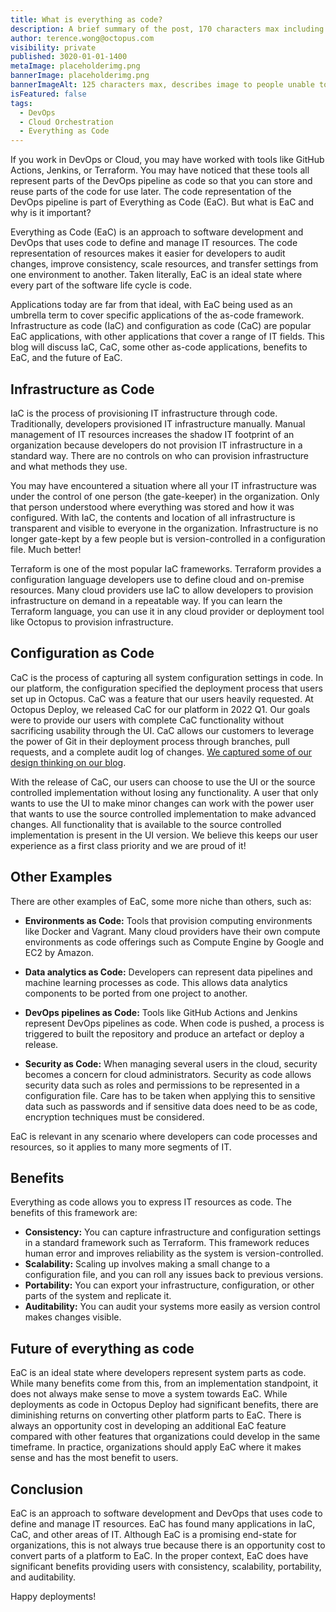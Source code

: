 ```yaml
---
title: What is everything as code?
description: A brief summary of the post, 170 characters max including spaces.
author: terence.wong@octopus.com
visibility: private
published: 3020-01-01-1400
metaImage: placeholderimg.png
bannerImage: placeholderimg.png
bannerImageAlt: 125 characters max, describes image to people unable to see it.
isFeatured: false
tags:
  - DevOps
  - Cloud Orchestration
  - Everything as Code
---
```


<!-- see https://github.com/OctopusDeploy/blog/blob/master/tags.txt for a comprehensive list of tags -->

If you work in DevOps or Cloud, you may have worked with tools like GitHub Actions, Jenkins, or Terraform. You may have noticed that these tools all represent parts of the DevOps pipeline as code so that you can store and reuse parts of the code for use later. The code representation of the DevOps pipeline is part of Everything as Code (EaC). But what is EaC and why is it important? 

Everything as Code (EaC) is an approach to software development and DevOps that uses code to define and manage IT resources. The code representation of resources makes it easier for developers to audit changes, improve consistency, scale resources, and transfer settings from one environment to another. Taken literally, EaC is an ideal state where every part of the software life cycle is code. 

Applications today are far from that ideal, with EaC being used as an umbrella term to cover specific applications of the as-code framework. Infrastructure as code (IaC) and configuration as code (CaC) are popular EaC applications, with other applications that cover a range of IT fields. This blog will discuss IaC, CaC, some other as-code applications, benefits to EaC, and the future of EaC.


## Infrastructure as Code

IaC is the process of provisioning IT infrastructure through code. Traditionally, developers provisioned IT infrastructure manually. Manual management of IT resources increases the shadow IT footprint of an organization because developers do not provision IT infrastructure in a standard way. There are no controls on who can provision infrastructure and what methods they use. 

You may have encountered a situation where all your IT infrastructure was under the control of one person (the gate-keeper) in the organization. Only that person understood where everything was stored and how it was configured. With IaC, the contents and location of all infrastructure is transparent and visible to everyone in the organization. Infrastructure is no longer gate-kept by a few people but is version-controlled in a configuration file. Much better!

Terraform is one of the most popular IaC frameworks. Terraform provides a configuration language developers use to define cloud and on-premise resources. Many cloud providers use IaC to allow developers to provision infrastructure on demand in a repeatable way. If you can learn the Terraform language, you can use it in any cloud provider or deployment tool like Octopus to provision infrastructure. 

## Configuration as Code

CaC is the process of capturing all system configuration settings in code. In our platform, the configuration specified the deployment process that users set up in Octopus. CaC was a feature that our users heavily requested. At Octopus Deploy, we released CaC for our platform in 2022 Q1. Our goals were to provide our users with complete CaC functionality without sacrificing usability through the UI. CaC allows our customers to leverage the power of Git in their deployment process through branches, pull requests, and a complete audit log of changes. [We captured some of our design thinking on our blog](https://octopus.com/blog/shaping-config-as-code).

With the release of CaC, our users can choose to use the UI or the source controlled implementation without losing any functionality. A user that only wants to use the UI to make minor changes can work with the power user that wants to use the source controlled implementation to make advanced changes. All functionality that is available to the source controlled implementation is present in the UI version. We believe this keeps our user experience as a first class priority and we are proud of it!

## Other Examples

There are other examples of EaC, some more niche than others, such as:

- **Environments as Code:** Tools that provision computing environments like Docker and Vagrant. Many cloud providers have their own compute environments as code offerings such as Compute Engine by Google and EC2 by Amazon.

- **Data analytics as Code:** Developers can represent data pipelines and machine learning processes as code. This allows data analytics components to be ported from one project to another.

- **DevOps pipelines as Code:** Tools like GitHub Actions and Jenkins represent DevOps pipelines as code. When code is pushed, a process is triggered to built the repository and produce an artefact or deploy a release.

- **Security as Code:** When managing several users in the cloud, security becomes a concern for cloud administrators. Security as code allows security data such as roles and permissions to be represented in a configuration file. Care has to be taken when applying this to sensitive data such as passwords and if sensitive data does need to be as code, encryption techniques must be considered.

EaC is relevant in any scenario where developers can code processes and resources, so it applies to many more segments of IT. 

## Benefits

Everything as code allows you to express IT resources as code. The benefits of this framework are:

- **Consistency:** You can capture infrastructure and configuration settings in a standard framework such as Terraform. This framework reduces human error and improves reliability as the system is version-controlled.
- **Scalability:** Scaling up involves making a small change to a configuration file, and you can roll any issues back to previous versions.
- **Portability:** You can export your infrastructure, configuration, or other parts of the system and replicate it.
- **Auditability:** You can audit your systems more easily as version control makes changes visible.

## Future of everything as code

EaC is an ideal state where developers represent system parts as code. While many benefits come from this, from an implementation standpoint, it does not always make sense to move a system towards EaC. While deployments as code in Octopus Deploy had significant benefits, there are diminishing returns on converting other platform parts to EaC. There is always an opportunity cost in developing an additional EaC feature compared with other features that organizations could develop in the same timeframe. In practice, organizations should apply EaC where it makes sense and has the most benefit to users.

## Conclusion

EaC is an approach to software development and DevOps that uses code to define and manage IT resources. EaC has found many applications in IaC, CaC, and other areas of IT. Although EaC is a promising end-state for organizations, this is not always true because there is an opportunity cost to convert parts of a platform to EaC. In the proper context, EaC does have significant benefits providing users with consistency, scalability, portability, and auditability.

Happy deployments!
